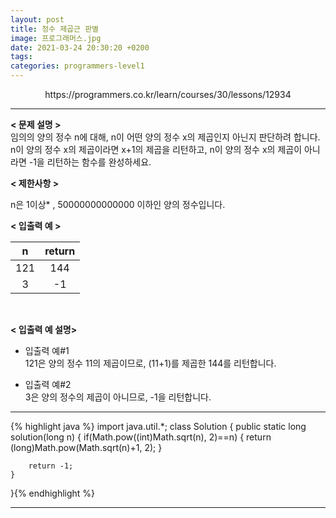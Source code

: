 ```yaml
---
layout: post
title: 정수 제곱근 판별
image: 프로그래머스.jpg
date: 2021-03-24 20:30:20 +0200
tags:
categories: programmers-level1
---
```

<center>https://programmers.co.kr/learn/courses/30/lessons/12934</center>

***


**< 문제 설명 >**  
임의의 양의 정수 n에 대해, n이 어떤 양의 정수 x의 제곱인지 아닌지 판단하려 합니다.
n이 양의 정수 x의 제곱이라면 x+1의 제곱을 리턴하고, n이 양의 정수 x의 제곱이 아니라면 -1을 리턴하는 함수를 완성하세요.  

  

**< 제한사항 >**  

n은 1이상* , 50000000000000 이하인 양의 정수입니다.
 <br>  



**< 입출력 예 >**  

|n|return|
|:---:|:---:|
| 121 | 144 |
| 3 | -1 |


<br>

**< 입출력 예 설명>**  

* 입출력 예#1  
  121은 양의 정수 11의 제곱이므로, (11+1)를 제곱한 144를 리턴합니다.

* 입출력 예#2  
  3은 양의 정수의 제곱이 아니므로, -1을 리턴합니다.



  

*** 




{% highlight java %}
import java.util.*;
class Solution {
    public static long solution(long n) {
    	if(Math.pow((int)Math.sqrt(n), 2)==n)
    	{
    		return (long)Math.pow(Math.sqrt(n)+1, 2);
    	}
    	
    	return -1;
    }

}{% endhighlight %}

***
